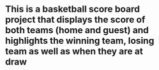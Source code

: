 # This is a basketball score board project that displays the score of both teams (home and guest) and highlights the winning team, losing team as well as when they are at draw
